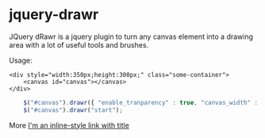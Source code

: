 # jquery-drawr

JQuery dRawr is a jquery plugin to turn any canvas element into a drawing area with a lot of useful tools and brushes.

Usage:

```
<div style="width:350px;height:300px;" class="some-container">
	<canvas id="canvas"></canvas>
</div>
```

```javascript
	$("#canvas").drawr({ "enable_tranparency" : true, "canvas_width" : 800, "canvas_height" : 800 });
	$("#canvas").drawr("start");
```

More [I'm an inline-style link with title](https://rawrfl.es/jquery-drawr/ "Info and demos at this link")
